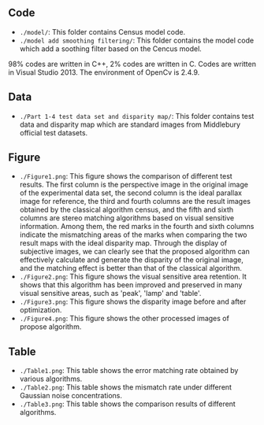 ## Code
* `./model/`: This folder contains Census model code.
* `./model add smoothing filtering/`: This folder contains the model code which add a soothing filter based on the Cencus model.

98% codes are written in C++, 2% codes are written in C. Codes are written in Visual Studio 2013. The environment of OpenCv is 2.4.9. 

## Data
* `./Part 1-4 test data set and disparity map/`: This folder contains test data and disparity map which are standard images from Middlebury official test datasets.

## Figure
* `./Figure1.png`: This figure shows the comparison of different test results. The first column is the perspective image in the original image of the experimental data set, the second column is the ideal parallax image for reference, the third and fourth columns are the result images obtained by the classical algorithm census, and the fifth and sixth columns are stereo matching algorithms based on visual sensitive information. Among them, the red marks in the fourth and sixth columns indicate the mismatching areas of the marks when comparing the two result maps with the ideal disparity map. Through the display of subjective images, we can clearly see that the proposed algorithm can effectively calculate and generate the disparity of the original image, and the matching effect is better than that of the classical algorithm. 
* `./Figure2.png`: This figure shows the visual sensitive area retention. It shows that this algorithm has been improved and preserved in many visual sensitive areas, such as 'peak', 'lamp' and 'table'.
* `./Figure3.png`: This figure shows the disparity image before and after optimization.
* `./Figure4.png`: This figure shows the other processed images of propose algorithm.

## Table
* `./Table1.png`: This table shows the error matching rate obtained by various algorithms.
* `./Table2.png`: This table shows the mismatch rate under different Gaussian noise concentrations.
* `./Table3.png`: This table shows the comparison results of different algorithms.

